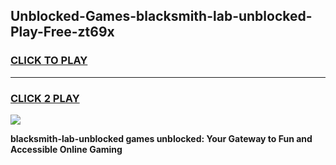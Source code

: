 
## Unblocked-Games-blacksmith-lab-unblocked-Play-Free-zt69x
<h3>
<a href="https://premium76.site?title=blacksmith-lab-unblocked&ref=18A1">CLICK TO PLAY</a></h3>
<hr>

<h3>
<a href="https://premium76.site?title=blacksmith-lab-unblocked&ref=18A1">CLICK 2 PLAY</a>
  
</h3>

<a href="https://premium76.site?title=blacksmith-lab-unblocked&ref=18A1"><img src="https://clearcache.store/games.png"></a>


**blacksmith-lab-unblocked games unblocked: Your Gateway to Fun and Accessible Online Gaming**
